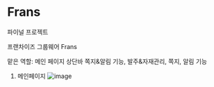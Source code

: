 # Frans
파이널 프로젝트

프랜차이즈 그룹웨어 Frans

맡은 역할: 메인 페이지 상단바 쪽지&알림 기능, 발주&자재관리, 쪽지, 알림 기능

1. 메인페이지
![image](https://user-images.githubusercontent.com/78857618/218742637-e484dcc6-2497-4042-9e1f-765f24f9c4f2.png)
